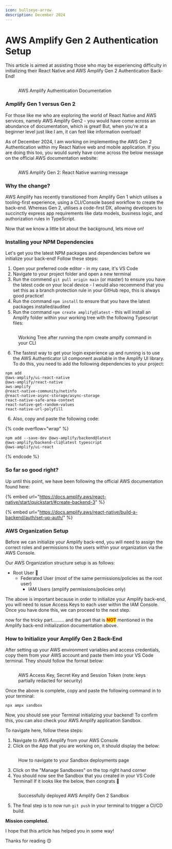 ```yaml
---
icon: bullseye-arrow
description: December 2024
---
```


# AWS Amplify Gen 2 Authentication Setup

This article is aimed at assisting those who may be experiencing difficulty in initializing their React Native and AWS Amplify Gen 2 Authentication Back-End!&#x20;

<figure><img src="../.gitbook/assets/Screenshot 2024-12-03 at 4.01.18 pm.png" alt=""><figcaption><p>AWS Amplify Authentication Documentation</p></figcaption></figure>

### Amplify Gen 1 versus Gen 2

For those like me who are exploring the world of React Native and AWS services, namely AWS Amplify Gen2 - you would have come across an abundance of documentation, which is great! But, when you're at a beginner level just like I am, it can feel like information overload!

As of December 2024, I am working on implementing the AWS Gen 2 Authentication within my React Native web and mobile application. If you are doing this too, you would surely have come across the below message on the official AWS documentation website:&#x20;

<div data-full-width="false"><figure><img src="../.gitbook/assets/Screenshot 2024-12-03 at 3.59.50 pm.png" alt=""><figcaption><p>AWS Amplify Gen 2: React Native warning message</p></figcaption></figure></div>

### Why the change?

AWS Amplify has recently transitioned from Amplify Gen 1 which utilises a tooling-first experience, using a CLI/Console based workflow to create the back-end. Whereas Gen 2, utilises a code-first DX, allowing developers to succinctly express app requirements like data models, business logic, and authorization rules in TypeScript.&#x20;

Now that we know a little bit about the background, lets move on!

### Installing your NPM Dependencies

Let's get you the latest NPM packages and dependencies before we initialize your back-end! Follow these steps:

1. Open your preferred code editor - in my case, it's VS Code
2. Navigate to your project folder and open a new terminal
3. Run the commend `git pull origin main` (or master) to ensure you have the latest code on your local device - I would also recommend that you set this as a branch protection rule in your GitHub repo, this is always good practice!
4. Run the command `npm install` to ensure that you have the latest packages installed/audited
5. Run the command `npm create amplify@latest` - this will install an Amplify folder within your working tree with the following Typescript files:

<figure><img src="../.gitbook/assets/Screenshot 2024-12-03 at 4.20.47 pm.png" alt=""><figcaption><p>Working Tree after running the npm create amplfy command in your CLI</p></figcaption></figure>

6. The fastest way to get your login experience up and running is to use the AWS Authenticator UI component available in the Amplify UI library. To do this, you need to add the following dependencies to your project:

```
npm add
@aws-amplify/ui-react-native
@aws-amplify/react-native
aws-amplify
@react-native-community/netinfo
@react-native-async-storage/async-storage
react-native-safe-area-context
react-native-get-random-values
react-native-url-polyfill
```

6. Also, copy and paste the following code:

{% code overflow="wrap" %}
```
npm add --save-dev @aws-amplify/backend@latest 
@aws-amplify/backend-cli@latest typescript 
@aws-amplify/ui-react
```
{% endcode %}

### So far so good right?&#x20;

Up until this point, we have been following the official AWS documentation found here:

{% embed url="https://docs.amplify.aws/react-native/start/quickstart/#create-backend-3" %}

{% embed url="https://docs.amplify.aws/react-native/build-a-backend/auth/set-up-auth/" %}

### AWS Organization Setup

Before we can initialize your Amplify back-end, you will need to assign the correct roles and permissions to the users within your organization via the AWS Console.&#x20;

Our AWS Organization structure setup is as follows:

* Root User 🔐
  * Federated User (most of the same permissions/policies as the root user)
    * IAM Users (amplify permissions/policies only)

The above is important because in order to initialize your Amplify back-end, you will need to issue Access Keys to each user within the IAM Console. Once you have done this, we can proceed to the next step.

now for the tricky part......... and the part that is <mark style="color:red;">**NOT**</mark> mentioned in the Amplify back-end initialization documentation above.

### How to Initialize your Amplify Gen 2 Back-End

After setting up your AWS environment variables and access credentials, copy them from your AWS account and paste them into your VS Code terminal. They should follow the format below:

<figure><img src="../.gitbook/assets/Screenshot 2024-12-03 at 4.56.04 pm.png" alt=""><figcaption><p>AWS Access Key, Secret Key and Session Token (note: keys partially redacted for security)</p></figcaption></figure>

Once the above is complete, copy and paste the following command in to your terminal:&#x20;

```
npx ampx sandbox
```

Now, you should see your Terminal initializing your backend! To confirm this, you can also check your AWS Amplify application Sandbox.&#x20;

To navigate here, follow these steps:

1. Navigate to AWS Amplify from your AWS Console
2. Click on the App that you are working on, it should display the below:

<figure><img src="../.gitbook/assets/Screenshot 2024-12-03 at 5.20.41 pm.png" alt=""><figcaption><p>How to navigate to your Sandbox deployments page</p></figcaption></figure>

3. Click on the "Manage Sandboxes" on the top right hand corner
4. You should now see the Sandbox that you created in your VS Code Terminal! If it looks like the below, then congrats 🎉

<figure><img src="../.gitbook/assets/Screenshot 2024-12-09 at 11.03.13 am.png" alt=""><figcaption><p>Successfully deployed AWS Amplify Gen 2 Sandbox</p></figcaption></figure>

5. The final step is to now run `git push` in your terminal to trigger a CI/CD build.

**Mission completed.**



I hope that this article has helped you in some way!&#x20;

Thanks for reading 😊
